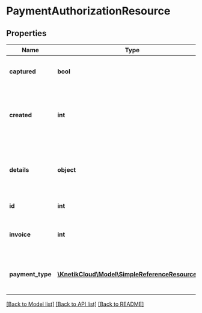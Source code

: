 # PaymentAuthorizationResource

## Properties
Name | Type | Description | Notes
------------ | ------------- | ------------- | -------------
**captured** | **bool** | Whether this authorization has been captured | [optional] 
**created** | **int** | The date this authorization was received, unix timestamp in seconds | [optional] 
**details** | **object** | The details for this authorization. Format dependent on payment provider | [optional] 
**id** | **int** | The id of the authorization | [optional] 
**invoice** | **int** | The invoice this authorization is intended to pay | [optional] 
**payment_type** | [**\KnetikCloud\Model\SimpleReferenceResourceInt_**](SimpleReferenceResourceInt_.md) | The payment type (which provider) this payment is through | 

[[Back to Model list]](../README.md#documentation-for-models) [[Back to API list]](../README.md#documentation-for-api-endpoints) [[Back to README]](../README.md)


